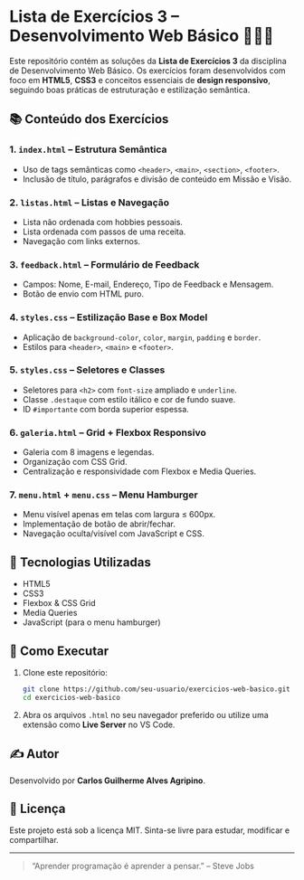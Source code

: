 # Lista de Exercícios 3 – Desenvolvimento Web Básico 🧑‍💻🌐

Este repositório contém as soluções da **Lista de Exercícios 3** da disciplina de Desenvolvimento Web Básico. Os exercícios foram desenvolvidos com foco em **HTML5**, **CSS3** e conceitos essenciais de **design responsivo**, seguindo boas práticas de estruturação e estilização semântica.

## 📚 Conteúdo dos Exercícios

### 1. `index.html` – Estrutura Semântica

* Uso de tags semânticas como `<header>`, `<main>`, `<section>`, `<footer>`.
* Inclusão de título, parágrafos e divisão de conteúdo em Missão e Visão.

### 2. `listas.html` – Listas e Navegação

* Lista não ordenada com hobbies pessoais.
* Lista ordenada com passos de uma receita.
* Navegação com links externos.

### 3. `feedback.html` – Formulário de Feedback

* Campos: Nome, E-mail, Endereço, Tipo de Feedback e Mensagem.
* Botão de envio com HTML puro.

### 4. `styles.css` – Estilização Base e Box Model

* Aplicação de `background-color`, `color`, `margin`, `padding` e `border`.
* Estilos para `<header>`, `<main>` e `<footer>`.

### 5. `styles.css` – Seletores e Classes

* Seletores para `<h2>` com `font-size` ampliado e `underline`.
* Classe `.destaque` com estilo itálico e cor de fundo suave.
* ID `#importante` com borda superior espessa.

### 6. `galeria.html` – Grid + Flexbox Responsivo

* Galeria com 8 imagens e legendas.
* Organização com CSS Grid.
* Centralização e responsividade com Flexbox e Media Queries.

### 7. `menu.html` + `menu.css` – Menu Hamburger

* Menu visível apenas em telas com largura ≤ 600px.
* Implementação de botão de abrir/fechar.
* Navegação oculta/visível com JavaScript e CSS.

## 💪 Tecnologias Utilizadas

* HTML5
* CSS3
* Flexbox & CSS Grid
* Media Queries
* JavaScript (para o menu hamburger)


## 🚀 Como Executar

1. Clone este repositório:

   ```bash
   git clone https://github.com/seu-usuario/exercicios-web-basico.git
   cd exercicios-web-basico
   ```

2. Abra os arquivos `.html` no seu navegador preferido ou utilize uma extensão como **Live Server** no VS Code.

## ✍️ Autor

Desenvolvido por **Carlos Guilherme Alves Agripino**.

## 📜 Licença

Este projeto está sob a licença MIT. Sinta-se livre para estudar, modificar e compartilhar.

---

> “Aprender programação é aprender a pensar.” – Steve Jobs
